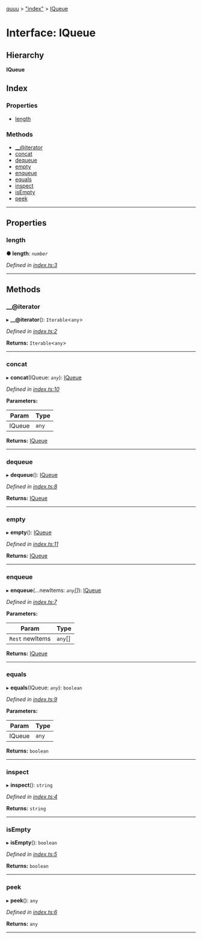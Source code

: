 [quuu](../README.md) > ["index"](../modules/_index_.md) > [IQueue](../interfaces/_index_.iqueue.md)

# Interface: IQueue

## Hierarchy

**IQueue**

## Index

### Properties

* [length](_index_.iqueue.md#length)

### Methods

* [__@iterator](_index_.iqueue.md#___iterator)
* [concat](_index_.iqueue.md#concat)
* [dequeue](_index_.iqueue.md#dequeue)
* [empty](_index_.iqueue.md#empty)
* [enqueue](_index_.iqueue.md#enqueue)
* [equals](_index_.iqueue.md#equals)
* [inspect](_index_.iqueue.md#inspect)
* [isEmpty](_index_.iqueue.md#isempty)
* [peek](_index_.iqueue.md#peek)

---

## Properties

<a id="length"></a>

###  length

**● length**: *`number`*

*Defined in [index.ts:3](https://github.com/elcoosp/quuu/blob/a9b82f7/src/index.ts#L3)*

___

## Methods

<a id="___iterator"></a>

###  __@iterator

▸ **__@iterator**(): `Iterable`<`any`>

*Defined in [index.ts:2](https://github.com/elcoosp/quuu/blob/a9b82f7/src/index.ts#L2)*

**Returns:** `Iterable`<`any`>

___
<a id="concat"></a>

###  concat

▸ **concat**(IQueue: *`any`*): [IQueue](_index_.iqueue.md)

*Defined in [index.ts:10](https://github.com/elcoosp/quuu/blob/a9b82f7/src/index.ts#L10)*

**Parameters:**

| Param | Type |
| ------ | ------ |
| IQueue | `any` |

**Returns:** [IQueue](_index_.iqueue.md)

___
<a id="dequeue"></a>

###  dequeue

▸ **dequeue**(): [IQueue](_index_.iqueue.md)

*Defined in [index.ts:8](https://github.com/elcoosp/quuu/blob/a9b82f7/src/index.ts#L8)*

**Returns:** [IQueue](_index_.iqueue.md)

___
<a id="empty"></a>

###  empty

▸ **empty**(): [IQueue](_index_.iqueue.md)

*Defined in [index.ts:11](https://github.com/elcoosp/quuu/blob/a9b82f7/src/index.ts#L11)*

**Returns:** [IQueue](_index_.iqueue.md)

___
<a id="enqueue"></a>

###  enqueue

▸ **enqueue**(...newItems: *`any`[]*): [IQueue](_index_.iqueue.md)

*Defined in [index.ts:7](https://github.com/elcoosp/quuu/blob/a9b82f7/src/index.ts#L7)*

**Parameters:**

| Param | Type |
| ------ | ------ |
| `Rest` newItems | `any`[] |

**Returns:** [IQueue](_index_.iqueue.md)

___
<a id="equals"></a>

###  equals

▸ **equals**(IQueue: *`any`*): `boolean`

*Defined in [index.ts:9](https://github.com/elcoosp/quuu/blob/a9b82f7/src/index.ts#L9)*

**Parameters:**

| Param | Type |
| ------ | ------ |
| IQueue | `any` |

**Returns:** `boolean`

___
<a id="inspect"></a>

###  inspect

▸ **inspect**(): `string`

*Defined in [index.ts:4](https://github.com/elcoosp/quuu/blob/a9b82f7/src/index.ts#L4)*

**Returns:** `string`

___
<a id="isempty"></a>

###  isEmpty

▸ **isEmpty**(): `boolean`

*Defined in [index.ts:5](https://github.com/elcoosp/quuu/blob/a9b82f7/src/index.ts#L5)*

**Returns:** `boolean`

___
<a id="peek"></a>

###  peek

▸ **peek**(): `any`

*Defined in [index.ts:6](https://github.com/elcoosp/quuu/blob/a9b82f7/src/index.ts#L6)*

**Returns:** `any`

___

